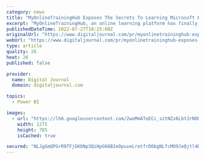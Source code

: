 ```yaml
---
category: news
title: "MyOnlineTrainingHub Exposes The Secrets To Learning Microsoft Excel And Power BI For Everyone"
excerpt: "MyOnlineTrainingHub, an online learning platform has finally exposed the secrets to learning Microsoft Excel and Power BI for anyone – professionals, students, artisans, and everyone ..."
publishedDateTime: 2022-07-27T10:25:00Z
originalUrl: "https://www.digitaljournal.com/pr/myonlinetraininghub-exposes-the-secrets-to-learning-microsoft-excel-and-power-bi-for-everyone"
webUrl: "https://www.digitaljournal.com/pr/myonlinetraininghub-exposes-the-secrets-to-learning-microsoft-excel-and-power-bi-for-everyone"
type: article
quality: 26
heat: 26
published: false

provider:
  name: Digital Journal
  domain: digitaljournal.com

topics:
  - Power BI

images:
  - url: "https://lh6.googleusercontent.com/2woMmATeECc_sztNZx6LbtJrNOKpT-71uCSHuLXz7xF9lG4ykwhQ0N_UmPKlP4R0Y84hNPixw_W4IErCSZVHTL42FJjLxjsrbOTq9unY1fU4ONxS1ZYqChjD9bBOAz4L__F_hxeBMuKemd4YlMiTs1M"
    width: 1275
    height: 785
    isCached: true

secured: "NLJgGmQPGrR9TFjGKONp3QiHpG66B2e0puveLretfrD6bgNLfcMO9JeQjtl4DTDeiVrfcb3Hz1VMYKkS6hFJXEf03WQDHLP/vHbaBGtx6ye66qYL+/Wxdyf9wyTVxReYNHkK4HnHRi1Rb1IsDwr4neSeqSB3A4ZB0uPJTG1Go7I5596TEFMZfKeZ5ctkLBOqy/m0Bj/SI52Ae2yp3PO6O7rKo7SfYGXnwQ2yZiNX/5puWkhJzcYsmsODxbIQrhve6832dl6VKo/ckuQ1pWT80QGkZ2KeQwx/gt5Bw4Nm3zwi+MJJINQzPSLOPmjPwJNY/C0knEt/WWbEo7o4slIhUNyeutf9J8gK9gKFI8TSN0w=;AvPDGv9NLwB14/utpIikBw=="
---
```



